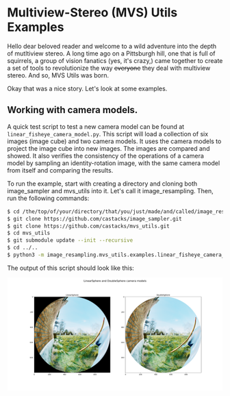 # Multiview-Stereo (MVS) Utils Examples

Hello dear beloved reader and welcome to a wild adventure into the depth of mutltiview stereo. A long time ago on a Pittsburgh hill, one that is full of squirrels, a group of vision fanatics (yes, it's crazy,) came together to create a set of tools to revolutionize the way ~~everyone~~ they deal with multiview stereo. And so, MVS Utils was born. 

Okay that was a nice story. Let's look at some examples.

## Working with camera models.
A quick test script to test a new camera model can be found at `linear_fisheye_camera_model.py`. This script will load a  collection of six images (image cube) and two camera models. It uses the camera models to project the image cube into new images. The images are compared and showed. It also verifies the consistency of the operations of a camera model by sampling an identity-rotation image, with the same camera model from itself and comparing the results.

To run the example, start with creating a directory and cloning both image_sampler and mvs_utils into it. Let's call it image_resampling. Then, run the following commands:

```bash
$ cd /the/top/of/your/directory/that/you/just/made/and/called/image_resampling
$ git clone https://github.com/castacks/image_sampler.git
$ git clone https://github.com/castacks/mvs_utils.git
$ cd mvs_utils
$ git submodule update --init --recursive
$ cd ../..
$ python3 -m image_resampling.mvs_utils.examples.linear_fisheye_camera_model
```

The output of this script should look like this:

![linear_fisheye_camera_model.py output](data/media/linear_sphere_and_double_sphere.png)